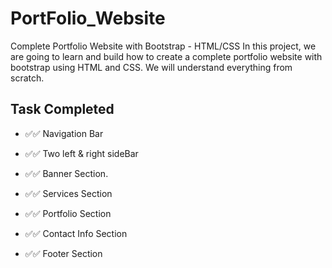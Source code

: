 # PortFolio_Website
Complete Portfolio Website with Bootstrap - HTML/CSS In this project, we are going to learn and build how to create a complete portfolio website with bootstrap using HTML and CSS. We will understand everything from scratch. 

## Task Completed

- ✅✅ Navigation Bar

- ✅✅ Two left & right sideBar

- ✅✅ Banner Section.

- ✅✅ Services Section

- ✅✅ Portfolio Section

- ✅✅ Contact Info Section

- ✅✅ Footer Section
